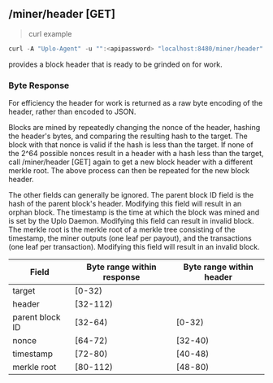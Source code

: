 ## /miner/header [GET]
> curl example

```go
curl -A "Uplo-Agent" -u "":<apipassword> "localhost:8480/miner/header"
```

provides a block header that is ready to be grinded on for work.

### Byte Response
For efficiency the header for work is returned as a raw byte encoding of the
header, rather than encoded to JSON.

Blocks are mined by repeatedly changing the nonce of the header, hashing the
header's bytes, and comparing the resulting hash to the target. The block with
that nonce is valid if the hash is less than the target. If none of the 2^64
possible nonces result in a header with a hash less than the target, call
/miner/header [GET] again to get a new block header with a different merkle
root. The above process can then be repeated for the new block header.

The other fields can generally be ignored. The parent block ID field is the hash
of the parent block's header. Modifying this field will result in an orphan
block. The timestamp is the time at which the block was mined and is set by the
Uplo Daemon. Modifying this field can result in invalid block. The merkle root is
the merkle root of a merkle tree consisting of the timestamp, the miner outputs
(one leaf per payout), and the transactions (one leaf per transaction).
Modifying this field will result in an invalid block.

Field | Byte range within response | Byte range within header
-------------- | -------------- | --------------
target | [0-32)
header | [32-112)
parent block ID | [32-64) | [0-32)
nonce | [64-72) | [32-40)
timestamp | [72-80) | [40-48)
merkle root | [80-112) | [48-80)